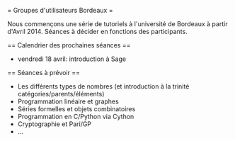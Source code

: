 = Groupes d'utilisateurs Bordeaux =

Nous commençons une série de tutoriels à l'université de Bordeaux à partir d'Avril 2014. Séances à décider en fonctions des participants.

== Calendrier des prochaines séances ==

 * vendredi 18 avril: introduction à Sage

== Séances à prévoir ==

 * Les différents types de nombres (et introduction à la trinité catégories/parents/éléments)
 * Programmation linéaire et graphes
 * Séries formelles et objets combinatoires
 * Programmation en C/Python via Cython
 * Cryptographie et Pari/GP
 * ...
